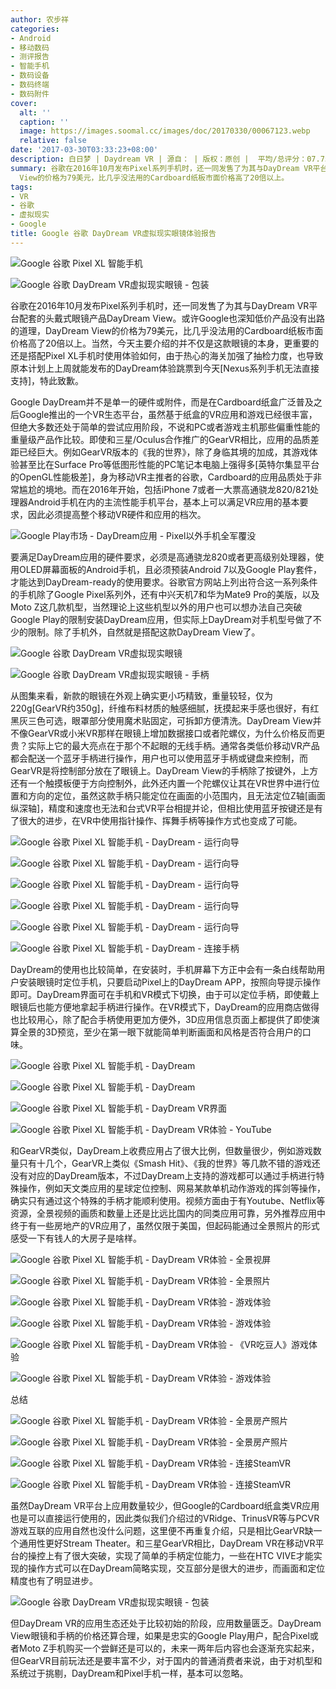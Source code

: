 ```yaml
---
author: 农步祥
categories:
- Android
- 移动数码
- 测评报告
- 智能手机
- 数码设备
- 数码终端
- 数码附件
cover:
  alt: ''
  caption: ''
  image: https://images.soomal.cc/images/doc/20170330/00067123.webp
  relative: false
date: '2017-03-30T03:33:23+08:00'
description: 白日梦 | Daydream VR | 源自： | 版权：原创 |  平均/总评分：07.75/31
summary: 谷歌在2016年10月发布Pixel系列手机时，还一同发售了为其与DayDream VR平台配套的头戴式眼镜产品DayDream View。或许Google也深知低价产品没有出路的道理，DayDream
  View的价格为79美元，比几乎没法用的Cardboard纸板市面价格高了20倍以上。
tags:
- VR
- 谷歌
- 虚拟现实
- Google
title: Google 谷歌 DayDream VR虚拟现实眼镜体验报告
---
```


![Google 谷歌 Pixel XL 智能手机](https://images.soomal.cc/images/doc/20170330/00067101_01.webp)



![Google 谷歌 DayDream VR虚拟现实眼镜 - 包装](https://images.soomal.cc/images/doc/20170311/00066771_01.webp)



谷歌在2016年10月发布Pixel系列手机时，还一同发售了为其与DayDream VR平台配套的头戴式眼镜产品DayDream View。或许Google也深知低价产品没有出路的道理，DayDream View的价格为79美元，比几乎没法用的Cardboard纸板市面价格高了20倍以上。当然，今天主要介绍的并不仅是这款眼镜的本身，更重要的还是搭配Pixel XL手机时使用体验如何，由于热心的海关加强了抽检力度，也导致原本计划上上周就能发布的DayDream体验跳票到今天[Nexus系列手机无法直接支持]，特此致歉。



Google DayDream并不是单一的硬件或附件，而是在Cardboard纸盒广泛普及之后Google推出的一个VR生态平台，虽然基于纸盒的VR应用和游戏已经很丰富，但绝大多数还处于简单的尝试应用阶段，不说和PC或者游戏主机那些偏重性能的重量级产品作比较。即使和三星/Oculus合作推广的GearVR相比，应用的品质差距已经巨大。例如GearVR版本的《我的世界》，除了身临其境的加成，其游戏体验甚至比在Surface Pro等低图形性能的PC笔记本电脑上强得多[英特尔集显平台的OpenGL性能极差]，身为移动VR主推者的谷歌，Cardboard的应用品质处于非常尴尬的境地。而在2016年开始，包括iPhone 7或者一大票高通骁龙820/821处理器Android手机在内的主流性能手机平台，基本上可以满足VR应用的基本要求，因此必须提高整个移动VR硬件和应用的档次。



![Google Play市场 - DayDream应用 - Pixel以外手机全军覆没](https://images.soomal.cc/images/doc/20170330/00067102.webp)



要满足DayDream应用的硬件要求，必须是高通骁龙820或者更高级别处理器，使用OLED屏幕面板的Android手机，且必须预装Android 7以及Google Play套件，才能达到DayDream-ready的使用要求。谷歌官方网站上列出符合这一系列条件的手机除了Google Pixel系列外，还有中兴天机7和华为Mate9 Pro的美版，以及Moto Z这几款机型，当然理论上这些机型以外的用户也可以想办法自己突破Google Play的限制安装DayDream应用，但实际上DayDream对手机型号做了不少的限制。除了手机外，自然就是搭配这款DayDream View了。



![Google 谷歌 DayDream VR虚拟现实眼镜](https://images.soomal.cc/images/doc/20170311/00066772_01.webp)



![Google 谷歌 DayDream VR虚拟现实眼镜 - 手柄](https://images.soomal.cc/images/doc/20170311/00066774_01.webp)



从图集来看，新款的眼镜在外观上确实更小巧精致，重量较轻，仅为220g[GearVR约350g]，纤维布料材质的触感细腻，抚摸起来手感也很好，有红黑灰三色可选，眼罩部分使用魔术贴固定，可拆卸方便清洗。DayDream View并不像GearVR或小米VR那样在眼镜上增加数据接口或者陀螺仪，为什么价格反而更贵？实际上它的最大亮点在于那个不起眼的无线手柄。通常各类低价移动VR产品都会配送一个蓝牙手柄进行操作，用户也可以使用蓝牙手柄或键盘来控制，而GearVR是将控制部分放在了眼镜上。DayDream View的手柄除了按键外，上方还有一个触摸板便于方向控制外，此外还内置一个陀螺仪让其在VR世界中进行位置和方向的定位，虽然这款手柄只能定位在画面的小范围内，且无法定位Z轴[画面纵深轴]，精度和速度也无法和台式VR平台相提并论，但相比使用蓝牙按键还是有了很大的进步，在VR中使用指针操作、挥舞手柄等操作方式也变成了可能。



![Google 谷歌 Pixel XL 智能手机 - DayDream - 运行向导](https://images.soomal.cc/images/doc/20170330/00067103_01.webp)



![Google 谷歌 Pixel XL 智能手机 - DayDream - 运行向导](https://images.soomal.cc/images/doc/20170330/00067104_01.webp)



![Google 谷歌 Pixel XL 智能手机 - DayDream - 运行向导](https://images.soomal.cc/images/doc/20170330/00067105_01.webp)



![Google 谷歌 Pixel XL 智能手机 - DayDream - 运行向导](https://images.soomal.cc/images/doc/20170330/00067106_01.webp)



![Google 谷歌 Pixel XL 智能手机 - DayDream - 运行向导](https://images.soomal.cc/images/doc/20170330/00067107_01.webp)



![Google 谷歌 Pixel XL 智能手机 - DayDream - 连接手柄](https://images.soomal.cc/images/doc/20170330/00067108_01.webp)



DayDream的使用也比较简单，在安装时，手机屏幕下方正中会有一条白线帮助用户安装眼镜时定位手机，只要启动Pixel上的DayDream APP，按照向导提示操作即可。DayDream界面可在手机和VR模式下切换，由于可以定位手柄，即使戴上眼镜后也能方便地拿起手柄进行操作。在VR模式下，DayDream的应用商店做得也比较用心，除了配合手柄使用更加方便外，3D应用信息页面上都提供了即使演算全景的3D预览，至少在第一眼下就能简单判断画面和风格是否符合用户的口味。



![Google 谷歌 Pixel XL 智能手机 - DayDream](https://images.soomal.cc/images/doc/20170330/00067109_01.webp)



![Google 谷歌 Pixel XL 智能手机 - DayDream](https://images.soomal.cc/images/doc/20170330/00067110_01.webp)



![Google 谷歌 Pixel XL 智能手机 - DayDream VR界面](https://images.soomal.cc/images/doc/20170330/00067111_01.webp)



![Google 谷歌 Pixel XL 智能手机 - DayDream VR体验 - YouTube](https://images.soomal.cc/images/doc/20170330/00067112_01.webp)



和GearVR类似，DayDream上收费应用占了很大比例，但数量很少，例如游戏数量只有十几个，GearVR上类似《Smash Hit》、《我的世界》等几款不错的游戏还没有对应的DayDream版本，不过DayDream上支持的游戏都可以通过手柄进行特殊操作，例如天文类应用的星球定位控制、网易某款单机动作游戏的挥剑等操作，确实只有通过这个特殊的手柄才能顺利使用。视频方面由于有Youtube、Netflix等资源，全景视频的画质和数量上还是比远比国内的同类应用可靠，另外推荐应用中终于有一些房地产的VR应用了，虽然仅限于美国，但起码能通过全景照片的形式感受一下有钱人的大房子是啥样。



![Google 谷歌 Pixel XL 智能手机 - DayDream VR体验 - 全景视屏](https://images.soomal.cc/images/doc/20170330/00067113_01.webp)



![Google 谷歌 Pixel XL 智能手机 - DayDream VR体验 - 全景照片](https://images.soomal.cc/images/doc/20170330/00067114_01.webp)



![Google 谷歌 Pixel XL 智能手机 - DayDream VR体验 - 游戏体验](https://images.soomal.cc/images/doc/20170330/00067115_01.webp)



![Google 谷歌 Pixel XL 智能手机 - DayDream VR体验 - 游戏体验](https://images.soomal.cc/images/doc/20170330/00067116_01.webp)



![Google 谷歌 Pixel XL 智能手机 - DayDream VR体验 - 《VR吃豆人》游戏体验](https://images.soomal.cc/images/doc/20170330/00067117_01.webp)



![Google 谷歌 Pixel XL 智能手机 - DayDream VR体验 - 游戏体验](https://images.soomal.cc/images/doc/20170330/00067118_01.webp)



总结



![Google 谷歌 Pixel XL 智能手机 - DayDream VR体验 - 全景房产照片](https://images.soomal.cc/images/doc/20170330/00067119_01.webp)



![Google 谷歌 Pixel XL 智能手机 - DayDream VR体验 - 全景房产照片](https://images.soomal.cc/images/doc/20170330/00067120_01.webp)



![Google 谷歌 Pixel XL 智能手机 - DayDream VR体验 - 连接SteamVR](https://images.soomal.cc/images/doc/20170330/00067121_01.webp)



![Google 谷歌 Pixel XL 智能手机 - DayDream VR体验 - 连接SteamVR](https://images.soomal.cc/images/doc/20170330/00067122_01.webp)



虽然DayDream VR平台上应用数量较少，但Google的Cardboard纸盒类VR应用也是可以直接运行使用的，因此类似我们介绍过的VRidge、TrinusVR等与PCVR游戏互联的应用自然也没什么问题，这里便不再重复介绍，只是相比GearVR缺一个通用性更好Stream Theater。和三星GearVR相比，DayDream VR在移动VR平台的操控上有了很大突破，实现了简单的手柄定位能力，一些在HTC VIVE才能实现的操作方式可以在DayDream简略实现，交互部分是很大的进步，而画面和定位精度也有了明显进步。



![Google 谷歌 DayDream VR虚拟现实眼镜 - 包装](https://images.soomal.cc/images/doc/20170311/00066769.webp)



但DayDream VR的应用生态还处于比较初始的阶段，应用数量匮乏。DayDream View眼镜和手柄的价格还算合理，如果是忠实的Google Play用户，配合Pixel或者Moto Z手机购买一个尝鲜还是可以的，未来一两年后内容也会逐渐充实起来，但GearVR目前玩法还是要丰富不少，对于国内的普通消费者来说，由于对机型和系统过于挑剔，DayDream和Pixel手机一样，基本可以忽略。